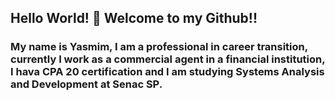## Hello World! 👋 Welcome to my Github!!
### My name is Yasmim, I am a professional in career transition, currently I work as a commercial agent in a financial institution, I hava CPA 20 certification and I am studying Systems Analysis and Development at Senac SP.

<!--
**yasmimfreitas/yasmimfreitas** is a ✨ _special_ ✨ repository because its `README.md` (this file) appears on your GitHub profile.

Here are some ideas to get you started:

- 🔭 I’m currently working on ...
- 🌱 I’m currently learning ...
- 👯 I’m looking to collaborate on ...
- 🤔 I’m looking for help with ...
- 💬 Ask me about ...
- 📫 How to reach me: ...
- 😄 Pronouns: ...
- ⚡ Fun fact: ...
-->
